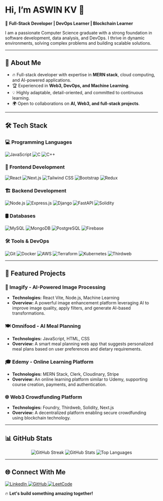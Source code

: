 # Hi, I’m ASWIN KV 👋

🚀 **Full-Stack Developer | DevOps Learner | Blockchain Learner**

I am a passionate Computer Science graduate with a strong foundation in software development, data analysis, and DevOps. I thrive in dynamic environments, solving complex problems and building scalable solutions.

---

## 🌟 About Me
- 🔥 Full-stack developer with expertise in **MERN stack**, cloud computing, and AI-powered applications.
- 🏆 Experienced in **Web3, DevOps, and Machine Learning**.
- 💡 Highly adaptable, detail-oriented, and committed to continuous learning.
- 🌍 Open to collaborations on **AI, Web3, and full-stack projects**.

---

## 🛠️ Tech Stack

### 💻 Programming Languages
![JavaScript](https://img.shields.io/badge/JavaScript-F7DF1E?style=for-the-badge&logo=JavaScript&logoColor=white)
![C](https://img.shields.io/badge/C-00599C?style=for-the-badge&logo=c&logoColor=white)
![C++](https://img.shields.io/badge/C%2B%2B-00599C?style=for-the-badge&logo=c%2B%2B&logoColor=white)

### 🎨 Frontend Development
![React](https://img.shields.io/badge/React-20232A?style=for-the-badge&logo=react&logoColor=61DAFB)
![Next.js](https://img.shields.io/badge/Next.js-000000?style=for-the-badge&logo=nextdotjs&logoColor=white)
![Tailwind CSS](https://img.shields.io/badge/Tailwind%20CSS-38B2AC?style=for-the-badge&logo=tailwind-css&logoColor=white)
![Bootstrap](https://img.shields.io/badge/Bootstrap-7952B3?style=for-the-badge&logo=bootstrap&logoColor=white)
![Redux](https://img.shields.io/badge/Redux-764ABC?style=for-the-badge&logo=redux&logoColor=white)

### 🏗️ Backend Development
![Node.js](https://img.shields.io/badge/Node.js-43853D?style=for-the-badge&logo=node.js&logoColor=white)
![Express.js](https://img.shields.io/badge/Express.js-404D59?style=for-the-badge)
![Django](https://img.shields.io/badge/Django-092E20?style=for-the-badge&logo=django&logoColor=white)
![FastAPI](https://img.shields.io/badge/FastAPI-009688?style=for-the-badge&logo=fastapi&logoColor=white)
![Solidity](https://img.shields.io/badge/Solidity-363636?style=for-the-badge&logo=solidity&logoColor=white)

### 🛢️ Databases
![MySQL](https://img.shields.io/badge/MySQL-4479A1?logo=mysql&logoColor=fff&style=for-the-badge)
![MongoDB](https://img.shields.io/badge/MongoDB-%234ea94b.svg?logo=mongodb&logoColor=white&style=for-the-badge)
![PostgreSQL](https://img.shields.io/badge/PostgreSQL-316192?style=for-the-badge&logo=postgresql&logoColor=white)
![Firebase](https://img.shields.io/badge/Firebase-ffca28?style=for-the-badge&logo=firebase&logoColor=black)

### 🛠️ Tools & DevOps
![Git](https://img.shields.io/badge/GIT-E44C30?style=for-the-badge&logo=git&logoColor=white)
![Docker](https://img.shields.io/badge/docker-%230db7ed.svg?style=for-the-badge&logo=docker&logoColor=white)
![AWS](https://img.shields.io/badge/Amazon_AWS-232F3E?style=for-the-badge&logo=amazon-aws&logoColor=white)
![Terraform](https://img.shields.io/badge/Terraform-623CE4?style=for-the-badge&logo=terraform&logoColor=white)
![Kubernetes](https://img.shields.io/badge/Kubernetes-326CE5?style=for-the-badge&logo=kubernetes&logoColor=white)
![Thirdweb](https://img.shields.io/badge/Thirdweb-2E2E2E?style=for-the-badge&logo=thirdweb&logoColor=white)

---

## 🚀 Featured Projects

### 📸 Imagify - AI-Powered Image Processing
- **Technologies:** React Vite, Node.js, Machine Learning
- **Overview:** A powerful image enhancement platform leveraging AI to improve image quality, apply filters, and generate AI-based transformations.

### 🍽️ Omnifood - AI Meal Planning
- **Technologies:** JavaScript, HTML, CSS
- **Overview:** A smart meal planning web app that suggests personalized meal plans based on user preferences and dietary requirements.

### 🎓 Edemy - Online Learning Platform
- **Technologies:** MERN Stack, Clerk, Cloudinary, Stripe
- **Overview:** An online learning platform similar to Udemy, supporting course creation, payments, and authentication.

### 🌐 Web3 Crowdfunding Platform
- **Technologies:** Foundry, Thirdweb, Solidity, Next.js
- **Overview:** A decentralized platform enabling secure crowdfunding using blockchain technology.

---

## 📊 GitHub Stats
<p align="center">
  <img src="https://github-readme-streak-stats.herokuapp.com/?user=aswin432&theme=dark" alt="GitHub Streak" />
  <img src="https://github-readme-stats.vercel.app/api?username=aswin432&show_icons=true&theme=dark" alt="GitHub Stats" />
  <img src="https://github-readme-stats.vercel.app/api/top-langs/?username=aswin432&layout=compact&theme=dark" alt="Top Languages" />
</p>

---

## 🌐 Connect With Me
<p align="left">
  <a href="https://www.linkedin.com/in/aswin718/" target="_blank">
    <img src="https://img.shields.io/badge/LinkedIn-0077B5?style=for-the-badge&logo=linkedin&logoColor=white" alt="LinkedIn" />
  </a>
  <a href="https://github.com/Aswin432/aswin432" target="_blank">
    <img src="https://img.shields.io/badge/GitHub-181717?style=for-the-badge&logo=github&logoColor=white" alt="GitHub" />
  </a>
  <a href="https://leetcode.com/u/Aswin1122/" target="_blank">
    <img src="https://img.shields.io/badge/LeetCode-FFA116?logo=leetcode&logoColor=black&style=for-the-badge" alt="LeetCode" />
  </a>
</p>

🔥 **Let's build something amazing together!**


